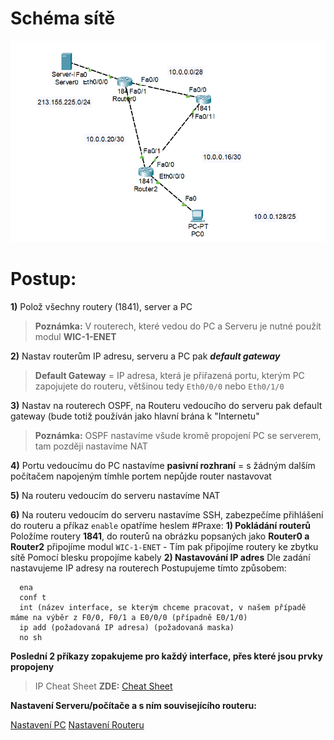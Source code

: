 # Schéma sítě
![Zadání](./img/img1.png)
# Postup:
**1)** Polož všechny routery (1841), server a PC
> **Poznámka:** V routerech, které vedou do PC a Serveru je nutné použít modul **WIC-1-ENET**

**2)** Nastav routerům IP adresu, serveru a PC pak ***default gateway***

> **Default Gateway** = IP adresa, která je přiřazená portu, kterým PC zapojujete do routeru, většinou tedy `Eth0/0/0` nebo `Eth0/1/0`

**3)** Nastav na routerech OSPF, na Routeru vedoucího do serveru pak default gateway (bude totiž používán jako hlavní brána k "Internetu"

> **Poznámka:** OSPF nastavíme všude kromě propojení PC se serverem, tam později nastavíme NAT

**4)** Portu vedoucímu do PC nastavíme **pasivní rozhraní** = s žádným dalším počítačem napojeným tímhle portem nepůjde router nastavovat

**5)** Na routeru vedoucím do serveru nastavíme NAT

**6)** Na routeru vedoucím do serveru nastavíme SSH, zabezpečíme přihlášení do routeru a příkaz `enable` opatříme heslem
#Praxe:
**1) Pokládání routerů**
Položíme routery **1841**, do routerů na obrázku popsaných jako **Router0 a Router2** připojíme modul `WIC-1-ENET` - Tím pak připojíme routery ke zbytku sítě
Pomocí blesku propojíme kabely
**2) Nastavování IP adres**
Dle zadání nastavujeme IP adresy na routerech
Postupujeme tímto způsobem:
```
  ena
  conf t
  int (název interface, se kterým chceme pracovat, v našem případě máme na výběr z F0/0, F0/1 a E0/0/0 (případně E0/1/0)
  ip add (požadovaná IP adresa) (požadovaná maska)
  no sh
```
**Poslední 2 příkazy zopakujeme pro každý interface, přes které jsou prvky propojeny**
> IP Cheat Sheet **ZDE:** [Cheat Sheet](https://www.freecodecamp.org/news/subnet-cheat-sheet-24-subnet-mask-30-26-27-29-and-other-ip-address-cidr-network-references/)

**Nastavení Serveru/počítače a s ním souvisejícího routeru:**

[Nastavení PC](./img/img2.png)
[Nastavení Routeru](./img/img3.png)

